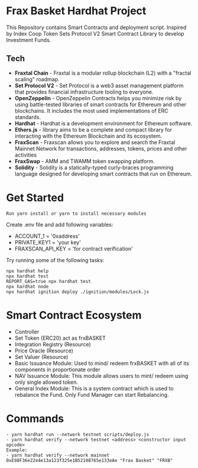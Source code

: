 # Frax Basket Hardhat Project

This Repository contains Smart Contracts and deployment script.
Inspired by Index Coop Token Sets Protocol V2 Smart Contract Library to develop Investment Funds.

## Tech

- **Fraxtal Chain** - Fraxtal is a modular rollup blockchain (L2) with a "fractal scaling" roadmap.
- **Set Protocol V2** - Set Protocol is a web3 asset management platform that provides financial infrastructure tooling to everyone.
- **OpenZeppelin** - OpenZeppelin Contracts helps you minimize risk by using battle-tested libraries of smart contracts for Ethereum and other blockchains. It includes the most used implementations of ERC standards.
- **Hardhat** - Hardhat is a development environment for Ethereum software.
- **Ethers.js** - library aims to be a complete and compact library for interacting with the Ethereum Blockchain and its ecosystem.
- **FraxScan** - Fraxscan allows you to explore and search the Fraxtal Mainnet Network for transactions, addresses, tokens, prices and other activities
- **FraxSwap** - AMM and TWAMM token swapping platform.
- **Solidity** - Solidity is a statically-typed curly-braces programming language designed for developing smart contracts that run on Ethereum.

# Get Started

```
Run yarn install or yarn to install necessary modules
```

Create .env file and add following variables:

- ACCOUNT_1 = '0xaddress'
- PRIVATE_KEY1 = 'your key'
- FRAXSCAN_API_KEY = 'for contract verification'

Try running some of the following tasks:

```shell
npx hardhat help
npx hardhat test
REPORT_GAS=true npx hardhat test
npx hardhat node
npx hardhat ignition deploy ./ignition/modules/Lock.js
```

# Smart Contract Ecosystem

- Controller
- Set Token (ERC20) act as frxBASKET
- Integration Registry (Resource)
- Price Oracle (Resource)
- Set Valuer (Resource)
- Basic Issuance Module: Used to mind/ redeem frxBASKET with all of its components in proportionate order
- NAV Issuance Module: This module allows users to mint/ redeem using only single allowed token.
- General Index Module: This is a system contract which is used to rebalance the Fund. Only Fund Manager can start Rebalancing.

# Commands

```shell
- yarn hardhat run --network testnet scripts/deploy.js
- yarn hardhat verify --network testnet <address> <constructor input opcode>
Example:
- yarn hardhat verify --network mainnet 0xE98F36e22e4e13a123f325e1B52108765e133eAe "Frax Basket" "FRXB"
```
